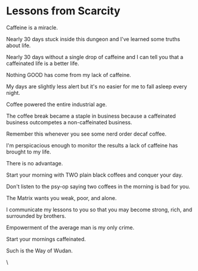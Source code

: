 # Lessons from Scarcity

Caffeine is a miracle.

Nearly 30 days stuck inside this dungeon and I've learned some truths about life.

Nearly 30 days without a single drop of caffeine and I can tell you that a caffeinated life is a better life.

Nothing GOOD has come from my lack of caffeine.&#x20;

My days are slightly less alert but it's no easier for me to fall asleep every night.

Coffee powered the entire industrial age.

The coffee break became a staple in business because a caffeinated business outcompetes a non-caffeinated business.

Remember this whenever you see some nerd order decaf coffee.

I'm perspicacious enough to monitor the results a lack of caffeine has brought to my life.

There is no advantage.

Start your morning with TWO plain black coffees and conquer your day.

Don't listen to the psy-op saying two coffees in the morning is bad for you.

The Matrix wants you weak, poor, and alone.

I communicate my lessons to you so that you may become strong, rich, and surrounded by brothers.

Empowerment of the average man is my only crime.

Start your mornings caffeinated.

Such is the Way of Wudan.

\
